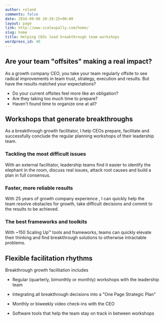 ```yaml
---
author: roland
comments: false
date: 2016-09-08 20:29:25+00:00
layout: page
link: http://www.scaleupally.com/home/
slug: home
title: Helping CEOs lead breakthrough team workshops
wordpress_id: 46
---
```


## Are your team "offsites" making a real impact?





As a growth company CEO, you take your team regularly offsite to see radical improvements in team trust, strategy, execution and results. But have the results matched your expectations?



* Do your current offsites feel more like an obligation?
* Are they taking too much time to prepare?
* Haven't found time to organize one at all?



## Workshops that generate breakthroughs





As a breakthrough growth facilitator, I help CEOs prepare, facilitate and successfully conclude the regular planning workshops of their leadership team. 





### Tackling the most difficult issues





With an external facilitator, leadership teams find it easier to identify the elephant in the room, discuss real issues, attack root causes and build a plan in full consensus.





### Faster, more reliable results





With 25 years of growth company experience , I can quickly help the team resolve obstacles for growth, take difficult decisions and commit to the results to be achieved.





### The best frameworks and toolkits





With ~150 Scaling Up™ tools and frameworks, teams can quickly elevate their thinking and find breakthrough solutions to otherwise intractable problems.





## Flexible facilitation rhythms





Breakthrough growth facilitation includes







  * Regular (quarterly, bimonthly or monthly) workshops with the leadership team


  * Integrating all breakthrough decisions into a "One Page Strategic Plan"


  * Monthly or biweekly video check-ins with the CEO


  * Software tools that help the team stay on track in between workshops


